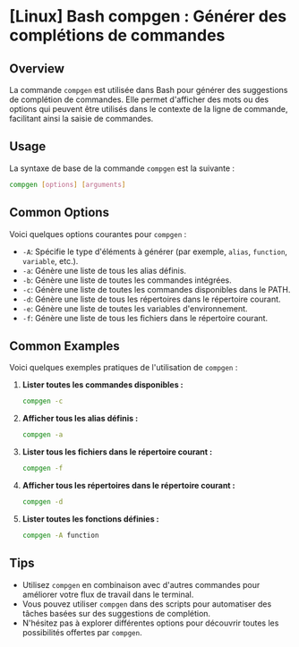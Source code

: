 # [Linux] Bash compgen : Générer des complétions de commandes

## Overview
La commande `compgen` est utilisée dans Bash pour générer des suggestions de complétion de commandes. Elle permet d'afficher des mots ou des options qui peuvent être utilisés dans le contexte de la ligne de commande, facilitant ainsi la saisie de commandes.

## Usage
La syntaxe de base de la commande `compgen` est la suivante :

```bash
compgen [options] [arguments]
```

## Common Options
Voici quelques options courantes pour `compgen` :

- `-A`: Spécifie le type d'éléments à générer (par exemple, `alias`, `function`, `variable`, etc.).
- `-a`: Génère une liste de tous les alias définis.
- `-b`: Génère une liste de toutes les commandes intégrées.
- `-c`: Génère une liste de toutes les commandes disponibles dans le PATH.
- `-d`: Génère une liste de tous les répertoires dans le répertoire courant.
- `-e`: Génère une liste de toutes les variables d'environnement.
- `-f`: Génère une liste de tous les fichiers dans le répertoire courant.

## Common Examples
Voici quelques exemples pratiques de l'utilisation de `compgen` :

1. **Lister toutes les commandes disponibles :**
   ```bash
   compgen -c
   ```

2. **Afficher tous les alias définis :**
   ```bash
   compgen -a
   ```

3. **Lister tous les fichiers dans le répertoire courant :**
   ```bash
   compgen -f
   ```

4. **Afficher tous les répertoires dans le répertoire courant :**
   ```bash
   compgen -d
   ```

5. **Lister toutes les fonctions définies :**
   ```bash
   compgen -A function
   ```

## Tips
- Utilisez `compgen` en combinaison avec d'autres commandes pour améliorer votre flux de travail dans le terminal.
- Vous pouvez utiliser `compgen` dans des scripts pour automatiser des tâches basées sur des suggestions de complétion.
- N'hésitez pas à explorer différentes options pour découvrir toutes les possibilités offertes par `compgen`.